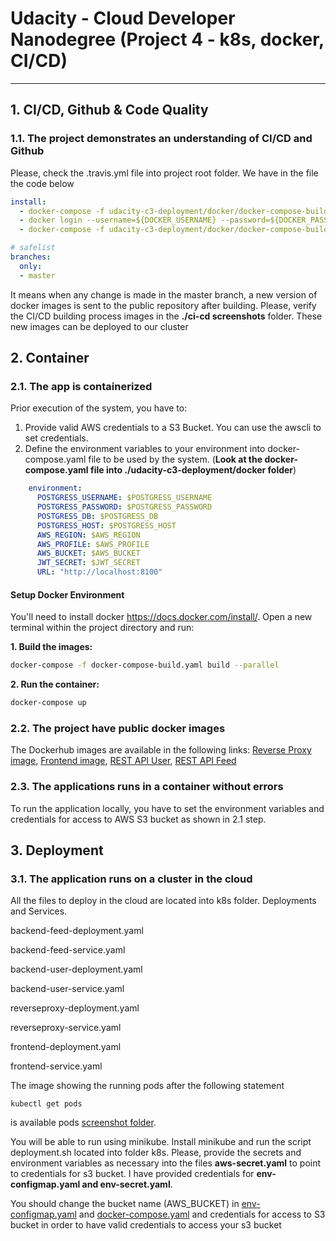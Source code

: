 # Udacity - Cloud Developer Nanodegree (Project 4 - k8s, docker, CI/CD)
***


## 1. CI/CD, Github & Code Quality

### 1.1. The project demonstrates an understanding of CI/CD and Github

Please, check the .travis.yml file into project root folder. We have in the file the code below

```yaml
install:
  - docker-compose -f udacity-c3-deployment/docker/docker-compose-build.yaml build --parallel 
  - docker login --username=${DOCKER_USERNAME} --password=${DOCKER_PASSWORD}
  - docker-compose -f udacity-c3-deployment/docker/docker-compose-build.yaml push

# safelist
branches:
  only:
  - master
```

It means when any change is made in the master branch, a new version of docker images is sent to the public repository 
after building. Please, verify the CI/CD building process images in the __./ci-cd screenshots__ folder. 
These new images can be deployed to our cluster


## 2. Container

### 2.1. The app is containerized

Prior execution of the system, you have to:

1. Provide valid AWS credentials to a S3 Bucket. You can use the awscli to set credentials.
2. Define the environment variables to your environment into docker-compose.yaml file to be used by the system. 
(__Look at the docker-compose.yaml file into ./udacity-c3-deployment/docker folder__)

```yaml
    environment:
      POSTGRESS_USERNAME: $POSTGRESS_USERNAME
      POSTGRESS_PASSWORD: $POSTGRESS_PASSWORD 
      POSTGRESS_DB: $POSTGRESS_DB 
      POSTGRESS_HOST: $POSTGRESS_HOST 
      AWS_REGION: $AWS_REGION 
      AWS_PROFILE: $AWS_PROFILE 
      AWS_BUCKET: $AWS_BUCKET
      JWT_SECRET: $JWT_SECRET
      URL: "http://localhost:8100"
```

#### Setup Docker Environment
You'll need to install docker https://docs.docker.com/install/. Open a new terminal within the project directory and run:

**1. Build the images:**

```bash
docker-compose -f docker-compose-build.yaml build --parallel
```

**2. Run the container:**

```bash
docker-compose up
```


### 2.2. The project have public docker images

The Dockerhub images are available in the following links: [Reverse Proxy image](https://hub.docker.com/r/fthiagomedeiros/reverseproxy), [Frontend image](https://hub.docker.com/r/fthiagomedeiros/udacity-frontend), [REST API User](https://hub.docker.com/r/fthiagomedeiros/udacity-restapi-user), [REST API Feed](https://hub.docker.com/r/fthiagomedeiros/udacity-restapi-feed)


### 2.3. The applications runs in a container without errors

To run the application locally, you have to set the environment variables and credentials for access to AWS S3 bucket as shown in
2.1 step.


## 3. Deployment

### 3.1. The application runs on a cluster in the cloud

All the files to deploy in the cloud are located into k8s folder.
Deployments and Services.

backend-feed-deployment.yaml
 
backend-feed-service.yaml

backend-user-deployment.yaml

backend-user-service.yaml

reverseproxy-deployment.yaml

reverseproxy-service.yaml

frontend-deployment.yaml

frontend-service.yaml


The image showing the running pods after the following statement 

```shell script
kubectl get pods
```
is available pods [screenshot folder](https://github.com/fthiagomedeiros/udacity-cloud-project4/tree/master/pods%20screenshot).

You will be able to run using minikube.
Install minikube and run the script deployment.sh located into folder k8s.
Please, provide the secrets and environment variables as necessary into the files **__aws-secret.yaml__** to point to credentials for s3 bucket. I have provided credentials for **__env-configmap.yaml and env-secret.yaml__**.

You should change the bucket name (AWS_BUCKET) in [env-configmap.yaml](https://github.com/fthiagomedeiros/udacity-cloud-project4/blob/master/udacity-c3-deployment/k8s/env-configmap.yaml) and [docker-compose.yaml](https://github.com/fthiagomedeiros/udacity-cloud-project4/blob/master/udacity-c3-deployment/docker/docker-compose.yaml) and credentials for access to S3 bucket in order to have valid credentials to access your s3 bucket


